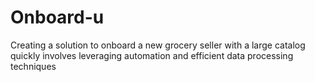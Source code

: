# Onboard-u
Creating a solution to onboard a new grocery seller with a large catalog quickly involves leveraging automation and efficient data processing techniques
